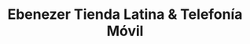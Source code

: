 ---
title: "Ebenezer Tienda Latina & Telefonía Móvil"
url: /seattle/ebenezer-tienda-latina-and-telefonia-movil/
shop: mobile phone
---